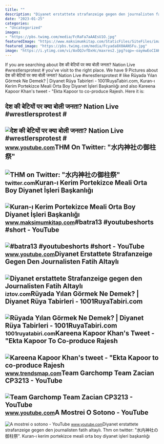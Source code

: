 ```yaml
---
title: ""
description: "Diyanet erstattete strafanzeige gegen den journalisten fatih altaylı"
date: "2023-01-25"
categories:
- "Uncategorized"
images:
- "https://pbs.twimg.com/media/FcRaFa7aAAEsU1O.jpg"
featuredImage: "https://www.maksimumkitap.com/StaticFiles/SiteFiles/image/Products/224619/kuran-kerim-portekizce-meali-orta-boy-diyanet-isleri-baskanligi-yayinlari_CE71_b.jpg"
featured_image: "https://pbs.twimg.com/media/Fcyada8X0AANSFu.jpg"
image: "https://i.ytimg.com/vi/AxOQJvfDxHc/maxres2.jpg?sqp=-oaymwEoCIAKENAF8quKqQMcGADwAQH4AbYIgAKAD4oCDAgAEAEYfyATKBowDw==&amp;rs=AOn4CLDg-vHKaEj6uCB89kCvBdp2fcRafA"
---
```


If you are searching about देश की बेटियों पर क्या बोली जनता? Nation Live #wrestlersprotest # you've visit to the right place. We have 9 Pictures about देश की बेटियों पर क्या बोली जनता? Nation Live #wrestlersprotest # like Rüyada Yılan Görmek Ne Demek? | Diyanet Rüya Tabirleri - 1001RuyaTabiri.com, Kuran-ı Kerim Portekizce Meali Orta Boy Diyanet İşleri Başkanlığı and also Kareena Kapoor Khan's tweet - "Ekta Kapoor to co-produce Rajesh. Here it is:

देश की बेटियों पर क्या बोली जनता? Nation Live #wrestlersprotest #
-----------------------------------------------------------------

 ![देश की बेटियों पर क्या बोली जनता? Nation Live #wrestlersprotest #](https://i.ytimg.com/vi/AxOQJvfDxHc/maxres2.jpg?sqp=-oaymwEoCIAKENAF8quKqQMcGADwAQH4AbYIgAKAD4oCDAgAEAEYfyATKBowDw==&rs=AOn4CLDg-vHKaEj6uCB89kCvBdp2fcRafA) <small>www.youtube.com</small>THM On Twitter: "水内神社の御柱祭"
--------------------------

 ![THM on Twitter: "水内神社の御柱祭"](https://pbs.twimg.com/media/FcRaFa7aAAEsU1O.jpg) <small>twitter.com</small>Kuran-ı Kerim Portekizce Meali Orta Boy Diyanet İşleri Başkanlığı
-----------------------------------------------------------------

 ![Kuran-ı Kerim Portekizce Meali Orta Boy Diyanet İşleri Başkanlığı](https://www.maksimumkitap.com/StaticFiles/SiteFiles/image/Products/224619/kuran-kerim-portekizce-meali-orta-boy-diyanet-isleri-baskanligi-yayinlari_CE71_b.jpg) <small>www.maksimumkitap.com</small>\#batra13 #youtubeshorts #short - YouTube
-----------------------------------------

 ![#batra13 #youtubeshorts #short - YouTube](https://i.ytimg.com/vi/Lcs9tyiD4v0/maxres2.jpg?sqp=-oaymwEoCIAKENAF8quKqQMcGADwAQH4Ac4FgAKACooCDAgAEAEYZSBCKE4wDw==&rs=AOn4CLB4R_FJEpXrO2eQLw0Jq3A5FCRaFA) <small>www.youtube.com</small>Diyanet Erstattete Strafanzeige Gegen Den Journalisten Fatih Altaylı
--------------------------------------------------------------------

 ![Diyanet erstattete Strafanzeige gegen den Journalisten Fatih Altaylı](https://iztov.com/wp-content/uploads/2023/02/diyanet-erstattete-strafanzeige-gegen-den-journalisten-fatih-altayli-mit-der-these-er-habe-burger-und-erdbebenopfer-provoziert-g9z466vX.jpg) <small>iztov.com</small>Rüyada Yılan Görmek Ne Demek? | Diyanet Rüya Tabirleri - 1001RuyaTabiri.com
---------------------------------------------------------------------------

 ![Rüyada Yılan Görmek Ne Demek? | Diyanet Rüya Tabirleri - 1001RuyaTabiri.com](https://1001ruyatabiri.com/wp-content/uploads/2019/06/Ruyada-yilan-Gormek-Ne-Demek-Diyanet-Ruya-Tabirleri-dini-islami-diyanet-ruya-tabirleri-sozlugu-ansiklopedisi.jpg) <small>1001ruyatabiri.com</small>Kareena Kapoor Khan's Tweet - "Ekta Kapoor To Co-produce Rajesh
---------------------------------------------------------------

 ![Kareena Kapoor Khan's tweet - "Ekta Kapoor to co-produce Rajesh](https://pbs.twimg.com/media/Fcyada8X0AANSFu.jpg) <small>www.trendsmap.com</small>Team Garchomp Team Zacian CP3213 - YouTube
------------------------------------------

 ![Team Garchomp Team Zacian CP3213 - YouTube](https://i.ytimg.com/vi/HYLCwcE-Dgc/maxres2.jpg?sqp=-oaymwEoCIAKENAF8quKqQMcGADwAQH4AYwCgALgA4oCDAgAEAEYRSBHKGUwDw==&rs=AOn4CLC_ulBvmvqa2cf2uT56Qfk3FCYaDA) <small>www.youtube.com</small>A Mostrei O Sotono - YouTube
----------------------------

 ![A mostrei o sotono - YouTube](https://i.ytimg.com/vi/1ft18fCRaFA/maxresdefault.jpg) <small>www.youtube.com</small>Diyanet erstattete strafanzeige gegen den journalisten fatih altaylı. Thm on twitter: "水内神社の御柱祭". Kuran-ı kerim portekizce meali orta boy diyanet i̇şleri başkanlığı
